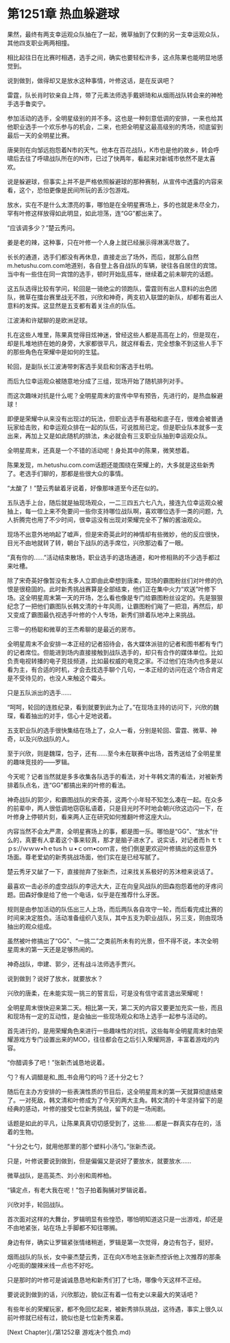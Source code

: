 # 第1251章 热血躲避球

果然，最终有两支幸运观众队抽在了一起，微草抽到了仅剩的另一支幸运观众队，其他四支职业两两相撞。

相比起往日在比赛时相遇，选手之间，确实也要轻松许多，这点陈果也能明显地感觉到。

说到做到，做得却又是放水这种事情，叶修这话，是在反讽吧？

雷霆，队长肖时钦亲自上阵，带了元素法师选手戴妍琦和从烟雨战队转会来的神枪手选手鲁奕宁。

参加活动的选手，全明星级别的并不多。这也是一种刻意低调的安排，一来也给其他职业选手一个欢乐参与的机会，二来，也把全明星这最高级别的秀场，彻底留到最后一天的全明星比赛。

唐昊则在向邹远抱怨着N市的天气。他本在百花战队，K市也是他的故乡，转会呼啸后去往了呼啸战队所在的N市，已过了快两年，看起来对新城市依然不是太喜欢。

说是躲避球，但事实上并不是严格依照躲避球的那种赛制，从宣传中透露的内容来看，这个，恐怕更像是民间所玩的丢沙包游戏。

放水，实在不是什么太漂亮的事，哪怕是在全明星赛场上，多的也就是未尽全力，罕有叶修这样放得如此明显，如此坦荡，连“GG”都出来了。

“应该调多少？”楚云秀问。

姜是老的辣，这种事，只在叶修一个人身上就已经展示得淋漓尽致了。

长长的通道，选手们都没有再休息，直接走出了场外，而后，就那么自然m.hetushu.com.com地道别，各自登上各自战队的车辆，驶往各自居住的宾馆。当中有一些住在同一宾馆的选手，顿时开始乱搭车，继续着之前未聊完的话题。

这五队选得比较有学问，轮回是一骑绝尘的领跑队，雷霆则有出人意料的出色团队，微草在擂台赛里战无不胜，兴欣和神奇，两支初入联盟的新队，却都有着出人意料的发挥。这显然是五支都有着关注点的队伍。

江波涛和许斌聊的是欧洲足球。

扎在这些人堆里，陈果真觉得目炫神迷，曾经这些人都是高高在上的，但是现在，却是扎堆地挤在她的身旁，大家都很平凡，就这样看去，完全想象不到这些人手下的那些角色在荣耀中是如何的生猛。

轮回，是副队长江波涛带刺客选手吴启和剑客选手杜明。

而后九位幸运观众被随意地分成了三组，现场开始了随机排列对手。

而这次趣味对抗是什么呢？全明星周末的宣传中早有预告，先进行的，是热血躲避球！

即便是荣耀中从来没有出现过的玩法，但职业选手有基础和底子在，很难会被普通玩家给击败，和幸运观众排在一起的队伍，可说胜局已定。但是职业队本就多一支出来，再加上又是如此随机的排法，未必就会有三支职业队抽到幸运观众队。

全明星周末，还真是一个不错的活动呢！身处其中的陈果，微笑想着。

陈果发现，m.hetushu.com.com话题还能围绕在荣耀上的，大多就是这些新秀了。老选手们聊的，那都是些很大众的事情。

“太酸了！”楚云秀龇着牙说着，好像那味道至今还在似的。

五队选手上台，随后就是抽现场观众，一二三四五六七八九，接连九位幸运观众被抽上，每一位上来不免要问一些你支持哪位战队啊，喜欢哪位选手一类的问题，九人折腾完也用了不少时间，很幸运没有出现对荣耀完全不了解的酱油观众。

现场不出意外地响起了嘘声，但是宋奇英此时的神情却有些微妙，他的反应很快，目光不由地就转了转，朝台下战队的选手席位，兴欣那边看了一眼。

“真有你的……”活动结束散场，职业选手的退场通道，和叶修相熟的不少选手都过来吐槽。

除了宋奇英好像暂没有太多人立即由此牵想到唐柔，现场的霸图粉丝们对叶修的仇恨是很稳固的。此时新秀挑战赛算是全部结束，他们正在集中火力“欢送”叶修下场。这全明星周末第一天的开场，怎么看也像是专门给霸图粉丝设定的。先是狠狠纪念了一把他们霸图队长韩文清的十年风雨，让霸图粉们飚了一把泪，再然后，却又变成了霸图最仇视选手叶修的个人专场，新秀们排着队地冲上来挑战。

三零一的杨聪和微草的王杰希聊的是最近的房市。

全明星周末不会安排一本正经的记者招待会，各大媒体派驻的记者和图书都有专门的记者席位。但能进到场内直接接触到战队选手的，却只有合作的媒体单位。比如负责电视转播的电子竞技频道，比如最权威的电竞之家。不过他们在场内也多是以看为主，有合适的时机，才会去找选手聊个几句，一本正经的访问在这个场合肯定是不受待见的，也没人来触这个霉头。

只是五队派出的选手……

“呵呵，轮回的连胜纪录，看到就要到此为止了。”在现场主持的访问下，兴欣的魏琛，看着抽出的对手，信心十足地说着。

五支职业队的选手很快集结在场上了，众人一看，分别是轮回、雷霆、微草、神奇，以及兴欣战队的人。

至于兴欣，则是魏琛，包子，还有……至今未在联赛中出场，首秀送给了全明星里的趣味竞技的——罗辑。

今天呢？记者当然就是多多收集各队选手的看法，对十年韩文清的看法，对被新秀排着队点名，连“GG”都搞出来的叶修的看法。

神奇战队的郭少，和霸图战队的宋奇英，这两个小年轻不知怎么凑在一起。在众多的前辈中，两人很低调地窃窃私语着，只是目光时不时地会朝兴欣这边闪一下，在叶修身上停顿片刻，看来两人正在研究如何推翻叶修这座大山。

内容当然不会太严肃，全明星赛场上的事，都是图一乐。哪怕是“GG”、“放水”什么的，真要有人拿着这个事来较真，那才是脑子进水了。说实话，对记者而ｈｔｔｐs://ｗｗｗ•hｅtusｈｕ•ｃoｍ•coｍ言，他们倒是更欢迎叶修搞出的这些意外场面。尊老爱幼的新秀挑战场面，他们实在是已经写腻了。

楚云秀牙又龇了一下，直接抛弃了张新杰，过来找关系极好的苏沐橙来说话了。

最喜欢一击必杀的虚空战队的李迅大大，正在向皇风战队的田森抱怨着他的牙疼问题。田森好像是给了他一个电话，似乎是在推荐什么牙医。

规则是由参加活动的队伍出三人上场，而后两队各自攻守一轮，而后看完成比赛的时间来决定胜负。活动准备组织八支队，其中五支为职业战队，另三支，则由现场抽出的观众组成。

虽然被叶修搞出了“GG”、“一挑二”之类前所未有的光景，但不得不说，本次全明星周末的第一天还是足够热闹的。

神奇战队，申建、郭少，还有战斗法师选手贾兴。

说到做到？说好了放水，就要放水？

兴欣的唐柔，在未能实现一挑三的誓言后，可是没有信守诺言退出荣耀呢！

全明星周末很快迎来第二天。相比第一天，第二天的内容又要更加充实一些，而且和现场有一定的互动性，是会抽出一些现场观众和场上选手一起参与活动的。

首先进行的，是用荣耀角色来进行一些趣味性的对抗，这些每年全明星周末时由荣耀游戏方专门设置出来的MOD，往往都会在之后引入荣耀网游，丰富着游戏的内容。

“你醋调多了吧！”张新杰诚恳地说着。

勺？有人调醋是和_图_书会用勺的吗？还十分之七？

随后在主办方安排的一些表演性质的节目后，这全明星周末的第一天就算彻底结束了。一对死敌，韩文清和叶修成为了今天的两大主角。韩文清的十年坚持留下的是经典的感动，叶修的接受七位新秀挑战，留下的是一场闹剧。

话题是如此的平凡，让陈果真真切切感受到了，这些……都是一群真实存在的，活着的生物。

“十分之七勺，就用他那里的那个塑料小汤勺。”张新杰说。

只是，叶修说要说到做到，但是偏偏又是说好了要放水，就要放水……

微草战队，是高英杰、刘小别和周桦柏。

“镇定点，有老大我在呢！”包子拍着胸脯对罗辑说着。

兴欣对手，轮回战队。

首次面对这样的大舞台，罗辑明显有些惶恐，哪怕明知道这只是一出游戏，却还是不由地紧张，站在场上手脚都不知往哪搁。

身边有伴，确实让罗辑紧张情绪稍逝，罗辑是第一次觉得，身边有包子，挺好。

烟雨战队的队长，女中豪杰楚云秀，正在向X市地主张新杰控诉他上次推荐的那条小吃街的酸辣米线一点也不好吃。

只是那时的叶修可是诚诚恳恳地和新秀们打了七场，哪像今天这样不正经。

要说说到做到的话，兴欣那边，貌似正有着一位有史以来最大的笑话吧？

有些年长的荣耀玩家，都不免回忆起来，被新秀排队挑战，这待遇，事实上很久以前叶修就已经有过，貌似也是七位新秀来着。



[Next Chapter](./第1252章 游戏决个胜负.md)